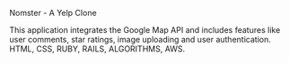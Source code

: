 Nomster - A Yelp Clone

This application integrates the Google Map API and includes features like user comments, star ratings, image uploading and user authentication. HTML, CSS, RUBY, RAILS, ALGORITHMS, AWS. 
